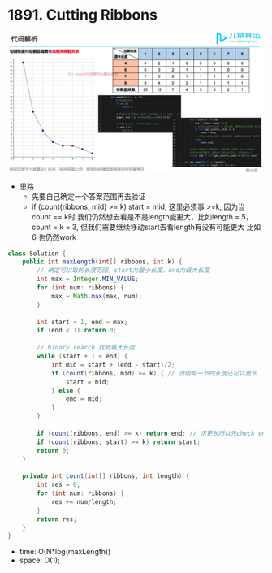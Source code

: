 # 1891. Cutting Ribbons

![alt text](image-6.png)

- 思路
    - 先要自己确定一个答案范围再去验证
    -  if (count(ribbons, mid) >= k) start = mid; 这里必须事 >=k, 因为当 count == k时 我们仍然想去看是不是length能更大，比如length = 5， count = k = 3, 但我们需要继续移动start去看length有没有可能更大 比如6 也仍然work

```java
class Solution {
    public int maxLength(int[] ribbons, int k) {
        // 确定可以取的长度范围，start为最小长度，end为最大长度
        int max = Integer.MIN_VALUE;
        for (int num: ribbons) {
            max = Math.max(max, num);
        }

        int start = 1, end = max;
        if (end < 1) return 0;

        // binary search 找到最大长度
        while (start + 1 < end) {
            int mid = start + (end - start)/2;
            if (count(ribbons, mid) >= k) { // 说明每一节的长度还可以更长
                start = mid;
            } else {
                end = mid;
            }
        }

        if (count(ribbons, end) >= k) return end; // 求更长所以先check end
        if (count(ribbons, start) >= k) return start;
        return 0;
    }

    private int count(int[] ribbons, int length) {
        int res = 0;
        for (int num: ribbons) {
            res += num/length;
        }
        return res;
    }
}
```

- time: O(N*log(maxLength))
- space: O(1);